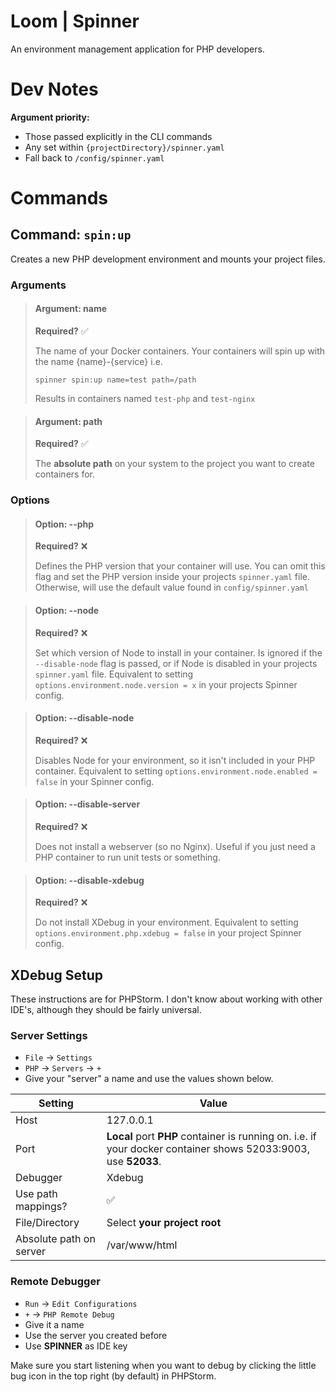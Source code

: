 # Loom | Spinner

An environment management application for PHP developers.

# Dev Notes

**Argument priority:**

- Those passed explicitly in the CLI commands
- Any set within `{projectDirectory}/spinner.yaml`
- Fall back to `/config/spinner.yaml`

# Commands

## Command: `spin:up`

Creates a new PHP development environment and mounts your project files.

### Arguments

> #### Argument: name 
>
> **Required?** ✅
> 
> The name of your Docker containers. Your containers will spin up with the name {name}-{service} i.e.
> 
> `spinner spin:up name=test path=/path`
> 
> Results in containers named `test-php` and `test-nginx`

> #### Argument: path
> 
> **Required?** ✅
> 
> The **absolute path** on your system to the project you want to create containers for.

### Options

> #### Option: --php
> 
> **Required?** ❌
> 
> Defines the PHP version that your container will use. You can omit this flag and set the PHP version inside your
> projects `spinner.yaml` file. Otherwise, will use the default value found in `config/spinner.yaml`

> #### Option: --node
> 
> **Required?** ❌
> 
> Set which version of Node to install in your container. Is ignored if the `--disable-node` flag is
> passed, or if Node is disabled in your projects `spinner.yaml` file. Equivalent to setting `options.environment.node.version = x`
> in your projects Spinner config.

> #### Option: --disable-node
> 
> **Required?** ❌
> 
> Disables Node for your environment, so it isn't included in your PHP container. Equivalent to setting `options.environment.node.enabled = false`
> in your Spinner config.

> #### Option: --disable-server
> 
> **Required?** ❌
> 
> Does not install a webserver (so no Nginx). Useful if you just need a PHP container to run 
> unit tests or something.

> #### Option: --disable-xdebug
> 
> **Required?** ❌
> 
> Do not install XDebug in your environment. Equivalent to setting `options.environment.php.xdebug = false`
> in your project Spinner config.

## XDebug Setup

These instructions are for PHPStorm. I don't know about working with other IDE's, although they
should be fairly universal.

### Server Settings

- `File` -> `Settings`
- `PHP` -> `Servers` -> `+`
- Give your "server" a name and use the values shown below.

| Setting                 | Value                                                                                                          |
|-------------------------|----------------------------------------------------------------------------------------------------------------|
| Host                    | 127.0.0.1                                                                                                      |
| Port                    | **Local** port **PHP** container is running on. i.e. if your docker container shows 52033:9003, use **52033**. |
| Debugger                | Xdebug                                                                                                         |
| Use path mappings?      | ✅                                                                                                              |
| File/Directory          | Select **your project root**                                                                                   |
| Absolute path on server | /var/www/html                                                                                                  |

### Remote Debugger

- `Run` -> `Edit Configurations`
- `+` -> `PHP Remote Debug`
- Give it a name
- Use the server you created before
- Use **SPINNER** as IDE key

Make sure you start listening when you want to debug by clicking the little bug icon in the 
top right (by default) in PHPStorm.